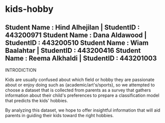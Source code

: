 # kids-hobby

Student Name : Hind Alhejilan | StudentID : 443200971
Student Name : Dana Aldawood | StudentID : 443200510
Student Name : Wiam Baalahtar | StudentID : 443200416
Student Name : Reema Alkhaldi | StudentID : 443201003
-------------------------------------------------------------------

INTRODICTION

Kids are usually confused about which field or hobby they are passionate about or enjoy doing such as (academic/art's/sports), so we attempted to choose a dataset that is collected from parents as a survey that gathers information about their child's preferences to prepare a classification model that predicts the kids' hobbies.

By analyzing this dataset, we hope to offer insightful information that will aid parents in guiding their kids toward the right hobbies.




